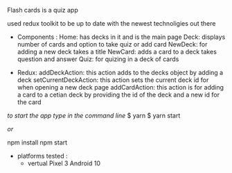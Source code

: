 Flash cards is a quiz app


used redux toolkit to be up to date with the newest technoligies out there 

-   Components :
        Home:
            has decks in it and is the main page 
        Deck:
            displays number of cards and option to take quiz or add card
        NewDeck:
            for adding a new deck takes a title 
        NewCard:
            adds a card to a deck takes question and answer
        Quiz:
            for quizing in a deck of cards 

-   Redux:
    addDeckAction:
        this action adds to the decks object by adding a deck
    setCurrentDeckAction: 
        this action sets the current deck id for when opening a new deck page
    addCardAction: 
        this action is for adding a card to a cetian deck by providing the id of the deck and a new id for the card

*to start the app type in the command line*
$ yarn 
$ yarn start

*or*

npm install 
npm start

-   platforms tested : 
    -   vertual Pixel 3 Android 10
